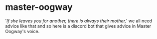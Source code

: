 # master-oogway
'*If she leaves you for another, there is always their mother,*' we all need advice like that and so here is a discord bot that gives advice in Master Oogway's voice.
